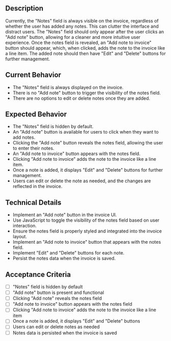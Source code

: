 ## Description

Currently, the "Notes" field is always visible on the invoice, regardless of whether the user has added any notes. This can clutter the interface and distract users. The "Notes" field should only appear after the user clicks an "Add note" button, allowing for a cleaner and more intuitive user experience. Once the notes field is revealed, an "Add note to invoice" button should appear, which, when clicked, adds the note to the invoice like a line item. The added note should then have "Edit" and "Delete" buttons for further management.

## Current Behavior

- The "Notes" field is always displayed on the invoice.
- There is no "Add note" button to trigger the visibility of the notes field.
- There are no options to edit or delete notes once they are added.

## Expected Behavior

- The "Notes" field is hidden by default.
- An "Add note" button is available for users to click when they want to add notes.
- Clicking the "Add note" button reveals the notes field, allowing the user to enter their notes.
- An "Add note to invoice" button appears with the notes field.
- Clicking "Add note to invoice" adds the note to the invoice like a line item.
- Once a note is added, it displays "Edit" and "Delete" buttons for further management.
- Users can edit or delete the note as needed, and the changes are reflected in the invoice.

## Technical Details

- Implement an "Add note" button in the invoice UI.
- Use JavaScript to toggle the visibility of the notes field based on user interaction.
- Ensure the notes field is properly styled and integrated into the invoice layout.
- Implement an "Add note to invoice" button that appears with the notes field.
- Implement "Edit" and "Delete" buttons for each note.
- Persist the notes data when the invoice is saved.

## Acceptance Criteria

- [ ] "Notes" field is hidden by default
- [ ] "Add note" button is present and functional
- [ ] Clicking "Add note" reveals the notes field
- [ ] "Add note to invoice" button appears with the notes field
- [ ] Clicking "Add note to invoice" adds the note to the invoice like a line item
- [ ] Once a note is added, it displays "Edit" and "Delete" buttons
- [ ] Users can edit or delete notes as needed
- [ ] Notes data is persisted when the invoice is saved